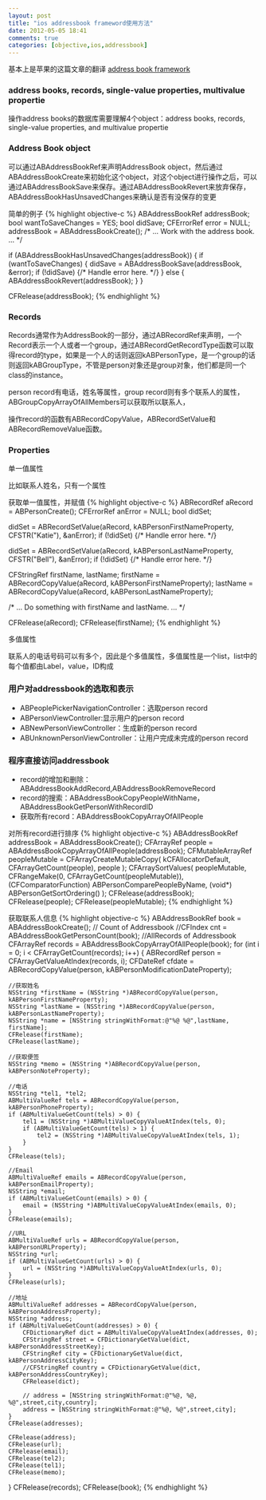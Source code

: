 ```yaml
---
layout: post
title: "ios addressbook frameword使用方法"
date: 2012-05-05 18:41
comments: true
categories: [objective,ios,addressbook]
---
```

基本上是苹果的这篇文章的翻译
[address book framework](https://developer.apple.com/library/ios/#documentation/ContactData/Conceptual/AddressBookProgrammingGuideforiPhone/Chapters/BasicObjects.html#//apple_ref/doc/uid/TP40007744-CH3-SW1)
### address books, records, single-value properties, multivalue propertie
操作address books的数据库需要理解4个object：address books, records, single-value properties, and multivalue propertie

### Address Book object
可以通过ABAddressBookRef来声明AddressBook object，然后通过ABAddressBookCreate来初始化这个object，对这个object进行操作之后，可以通过ABAddressBookSave来保存。通过ABAddressBookRevert来放弃保存，ABAddressBookHasUnsavedChanges来确认是否有没保存的变更

简单的例子
{% highlight objective-c %}
ABAddressBookRef addressBook;
bool wantToSaveChanges = YES;
bool didSave;
CFErrorRef error = NULL;
addressBook = ABAddressBookCreate();
/* ... Work with the address book. ... */

if (ABAddressBookHasUnsavedChanges(addressBook)) {
    if (wantToSaveChanges) {
         didSave = ABAddressBookSave(addressBook, &error);
         if (!didSave) {/* Handle error here. */}
     } else {
         ABAddressBookRevert(addressBook);
     }
}

CFRelease(addressBook);
{% endhighlight %}

### Records
Records通常作为AddressBook的一部分，通过ABRecordRef来声明，一个Record表示一个人或者一个group，通过ABRecordGetRecordType函数可以取得record的type，如果是一个人的话则返回kABPersonType，是一个group的话则返回kABGroupType，不管是person对象还是group对象，他们都是同一个class的instance。

person record有电话，姓名等属性，group record则有多个联系人的属性，ABGroupCopyArrayOfAllMembers可以获取所以联系人，

操作record的函数有ABRecordCopyValue，ABRecordSetValue和ABRecordRemoveValue函数。

### Properties
单一值属性

比如联系人姓名，只有一个属性

获取单一值属性，并赋值
{% highlight objective-c %}
ABRecordRef aRecord = ABPersonCreate();
CFErrorRef anError = NULL;
bool didSet;

didSet = ABRecordSetValue(aRecord, kABPersonFirstNameProperty, CFSTR("Katie"), &anError);
if (!didSet) {/* Handle error here. */}

didSet = ABRecordSetValue(aRecord, kABPersonLastNameProperty, CFSTR("Bell"), &anError);
if (!didSet) {/* Handle error here. */}

CFStringRef firstName, lastName;
firstName = ABRecordCopyValue(aRecord, kABPersonFirstNameProperty);
lastName  = ABRecordCopyValue(aRecord, kABPersonLastNameProperty);

/* ... Do something with firstName and lastName. ... */

CFRelease(aRecord);
CFRelease(firstName);
{% endhighlight %}

多值属性

联系人的电话号码可以有多个，因此是个多值属性，多值属性是一个list，list中的每个值都由Label，value，ID构成


### 用户对addressbook的选取和表示
* ABPeoplePickerNavigationController：选取person record
* ABPersonViewController:显示用户的person record
* ABNewPersonViewController：生成新的person record
* ABUnknownPersonViewController：让用户完成未完成的person record

### 程序直接访问addressbook
* record的增加和删除：ABAddressBookAddRecord,ABAddressBookRemoveRecord
* record的搜索：ABAddressBookCopyPeopleWithName，ABAddressBookGetPersonWithRecordID
* 获取所有record：ABAddressBookCopyArrayOfAllPeople

对所有record进行排序
{% highlight objective-c %}
ABAddressBookRef addressBook = ABAddressBookCreate();
CFArrayRef people = ABAddressBookCopyArrayOfAllPeople(addressBook);
CFMutableArrayRef peopleMutable = CFArrayCreateMutableCopy(
                                          kCFAllocatorDefault,
										  CFArrayGetCount(people),
										  people
                                  );
CFArraySortValues(
        peopleMutable,
        CFRangeMake(0, CFArrayGetCount(peopleMutable)),
        (CFComparatorFunction) ABPersonComparePeopleByName,
        (void*) ABPersonGetSortOrdering()
);
CFRelease(addressBook);
CFRelease(people);
CFRelease(peopleMutable);
{% endhighlight %}

获取联系人信息
{% highlight objective-c %}
ABAddressBookRef book = ABAddressBookCreate();
// Count of Addressbook
//CFIndex cnt = ABAddressBookGetPersonCount(book);
//AllRecords of Addressbook
CFArrayRef records = ABAddressBookCopyArrayOfAllPeople(book);
for (int i = 0; i < CFArrayGetCount(records); i++) {
    ABRecordRef person = CFArrayGetValueAtIndex(records, i);
    CFDateRef cfdate = ABRecordCopyValue(person, kABPersonModificationDateProperty);

    //获取姓名
    NSString *firstName = (NSString *)ABRecordCopyValue(person, kABPersonFirstNameProperty);
    NSString *lastName = (NSString *)ABRecordCopyValue(person, kABPersonLastNameProperty);
    NSString *name = [NSString stringWithFormat:@"%@ %@",lastName, firstName];
    CFRelease(firstName);
    CFRelease(lastName);

    //获取便签
    NSString *memo = (NSString *)ABRecordCopyValue(person, kABPersonNoteProperty);

    //电话
    NSString *tel1, *tel2;
    ABMultiValueRef tels = ABRecordCopyValue(person, kABPersonPhoneProperty);
    if (ABMultiValueGetCount(tels) > 0) {
        tel1 = (NSString *)ABMultiValueCopyValueAtIndex(tels, 0);
        if (ABMultiValueGetCount(tels) > 1) {
            tel2 = (NSString *)ABMultiValueCopyValueAtIndex(tels, 1);
        }
    }
    CFRelease(tels);

    //Email
    ABMultiValueRef emails = ABRecordCopyValue(person, kABPersonEmailProperty);
    NSString *email;
    if (ABMultiValueGetCount(emails) > 0) {
        email = (NSString *)ABMultiValueCopyValueAtIndex(emails, 0);
    }
    CFRelease(emails);

    //URL
    ABMultiValueRef urls = ABRecordCopyValue(person, kABPersonURLProperty);
    NSString *url;
    if (ABMultiValueGetCount(urls) > 0) {
        url = (NSString *)ABMultiValueCopyValueAtIndex(urls, 0);
    }
    CFRelease(urls);

    //地址
    ABMultiValueRef addresses = ABRecordCopyValue(person, kABPersonAddressProperty);
    NSString *address;
    if (ABMultiValueGetCount(addresses) > 0) {
        CFDictionaryRef dict = ABMultiValueCopyValueAtIndex(addresses, 0);
        CFStringRef street = CFDictionaryGetValue(dict, kABPersonAddressStreetKey);
        CFStringRef city = CFDictionaryGetValue(dict, kABPersonAddressCityKey);
        //CFStringRef country = CFDictionaryGetValue(dict, kABPersonAddressCountryKey);
        CFRelease(dict);

        // address = [NSString stringWithFormat:@"%@, %@, %@",street,city,country];
        address = [NSString stringWithFormat:@"%@, %@",street,city];
    }
    CFRelease(addresses);

    CFRelease(address);
    CFRelease(url);
    CFRelease(email);
    CFRelease(tel2);
    CFRelease(tel1);
    CFRelease(memo);
}
CFRelease(records);
CFRelease(book);
{% endhighlight %}
